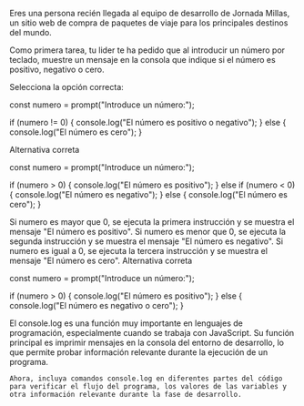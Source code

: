 Eres una persona recién llegada al equipo de desarrollo de Jornada Millas, un sitio web de compra de paquetes de viaje para los principales destinos del mundo.

Como primera tarea, tu lider te ha pedido que al introducir un número por teclado, muestre un mensaje en la consola que indique si el número es positivo, negativo o cero.

Selecciona la opción correcta:

const numero = prompt("Introduce un número:");

if (numero != 0) {
  console.log("El número es positivo o negativo");
} else {
  console.log("El número es cero");
}

Alternativa correta

const numero = prompt("Introduce un número:");

if (numero > 0) {
  console.log("El número es positivo");
} else if (numero < 0) {
  console.log("El número es negativo");
} else {
  console.log("El número es cero");
}

Si numero es mayor que 0, se ejecuta la primera instrucción y se muestra el mensaje "El número es positivo". Si numero es menor que 0, se ejecuta la segunda instrucción y se muestra el mensaje "El número es negativo". Si numero es igual a 0, se ejecuta la tercera instrucción y se muestra el mensaje "El número es cero".
Alternativa correta

const numero = prompt("Introduce un número:");

if (numero > 0) {
  console.log("El número es positivo");
} else {
  console.log("El número es negativo o cero");
}




El console.log es una función muy importante en lenguajes de programación, especialmente cuando se trabaja con JavaScript. Su función principal es imprimir mensajes en la consola del entorno de desarrollo, lo que permite probar información relevante durante la ejecución de un programa.

    Ahora, incluya comandos console.log en diferentes partes del código para verificar el flujo del programa, los valores de las variables y otra información relevante durante la fase de desarrollo.

